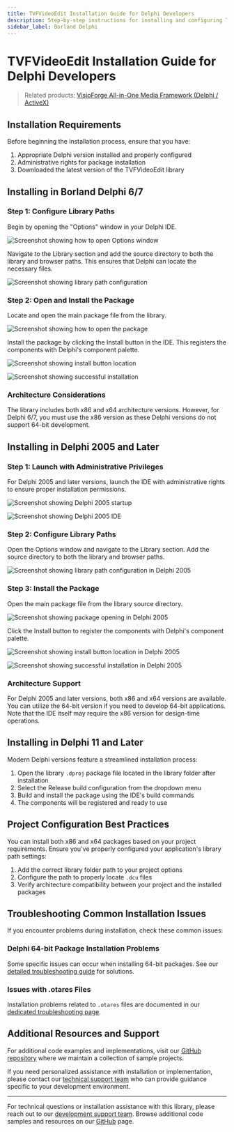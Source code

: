 ```yaml
---
title: TVFVideoEdit Installation Guide for Delphi Developers
description: Step-by-step instructions for installing and configuring TVFVideoEdit library in various Delphi versions (6/7, 2005+, 11+). Learn how to properly set up library paths, build packages, and troubleshoot common installation issues.
sidebar_label: Borland Delphi
---
```


# TVFVideoEdit Installation Guide for Delphi Developers

> Related products: [VisioForge All-in-One Media Framework (Delphi / ActiveX)](https://www.visioforge.com/all-in-one-media-framework)

## Installation Requirements

Before beginning the installation process, ensure that you have:

1. Appropriate Delphi version installed and properly configured
2. Administrative rights for package installation
3. Downloaded the latest version of the TVFVideoEdit library

## Installing in Borland Delphi 6/7

### Step 1: Configure Library Paths

Begin by opening the "Options" window in your Delphi IDE.

![Screenshot showing how to open Options window](ved6_1.webp)

Navigate to the Library section and add the source directory to both the library and browser paths. This ensures that Delphi can locate the necessary files.

![Screenshot showing library path configuration](ved6_2.webp)

### Step 2: Open and Install the Package

Locate and open the main package file from the library.

![Screenshot showing how to open the package](ved6_3.webp)

Install the package by clicking the Install button in the IDE. This registers the components with Delphi's component palette.

![Screenshot showing install button location](ved6_4.webp)

![Screenshot showing successful installation](ved6_5.webp)

### Architecture Considerations

The library includes both x86 and x64 architecture versions. However, for Delphi 6/7, you must use the x86 version as these Delphi versions do not support 64-bit development.

## Installing in Delphi 2005 and Later

### Step 1: Launch with Administrative Privileges

For Delphi 2005 and later versions, launch the IDE with administrative rights to ensure proper installation permissions.

![Screenshot showing Delphi 2005 startup](ved2005_1.webp)

![Screenshot showing Delphi 2005 IDE](ved2005_2.webp)

### Step 2: Configure Library Paths

Open the Options window and navigate to the Library section. Add the source directory to both the library and browser paths.

![Screenshot showing library path configuration in Delphi 2005](ved2005_3.webp)

### Step 3: Install the Package

Open the main package file from the library source directory.

![Screenshot showing package opening in Delphi 2005](ved2005_4.webp)

Click the Install button to register the components with Delphi's component palette.

![Screenshot showing install button location in Delphi 2005](ved2005_5.webp)

![Screenshot showing successful installation in Delphi 2005](ved2005_6.webp)

### Architecture Support

For Delphi 2005 and later versions, both x86 and x64 versions are available. You can utilize the 64-bit version if you need to develop 64-bit applications. Note that the IDE itself may require the x86 version for design-time operations.

## Installing in Delphi 11 and Later

Modern Delphi versions feature a streamlined installation process:

1. Open the library `.dproj` package file located in the library folder after installation
2. Select the Release build configuration from the dropdown menu
3. Build and install the package using the IDE's build commands
4. The components will be registered and ready to use

## Project Configuration Best Practices

You can install both x86 and x64 packages based on your project requirements. Ensure you've properly configured your application's library path settings:

1. Add the correct library folder path to your project options
2. Configure the path to properly locate `.dcu` files
3. Verify architecture compatibility between your project and the installed packages

## Troubleshooting Common Installation Issues

If you encounter problems during installation, check these common issues:

### Delphi 64-bit Package Installation Problems

Some specific issues can occur when installing 64-bit packages. See our [detailed troubleshooting guide](../../general/install-64bit.md) for solutions.

### Issues with .otares Files

Installation problems related to `.otares` files are documented in our [dedicated troubleshooting page](../../general/install-otares.md).

## Additional Resources and Support

For additional code examples and implementations, visit our [GitHub repository](https://github.com/visioforge/) where we maintain a collection of sample projects.

If you need personalized assistance with installation or implementation, please contact our [technical support team](https://support.visioforge.com/) who can provide guidance specific to your development environment.

---

For technical questions or installation assistance with this library, please reach out to our [development support team](https://support.visioforge.com/). Browse additional code samples and resources on our [GitHub](https://github.com/visioforge/) page.
